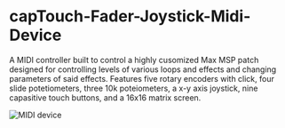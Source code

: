 # capTouch-Fader-Joystick-Midi-Device

A MIDI controller built to control a highly cusomized Max MSP patch designed for controlling levels of various loops and effects and changing parameters of said effects.  Features five rotary encoders with click, four slide potetiometers, three 10k poteiometers, a x-y axis joystick, nine capasitive touch buttons, and a 16x16 matrix screen.

![MIDI device](https://mikeymasonic.github.io/capTouch-Fader-Joystick-Midi-Device/images/captouch.png)
